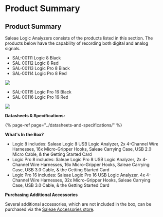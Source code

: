 # Product Summary

## Product Summary

Saleae Logic Analyzers consists of the products listed in this section. The products below have the capability of recording both digital and analog signals.

* SAL-00111 Logic 8 Black
* SAL-00112 Logic 8 Red
* SAL-00113 Logic Pro 8 Black
* SAL-00114 Logic Pro 8 Red

![](https://trello-attachments.s3.amazonaws.com/5adfc3ad102e6f57c8df3623/5ae115dc19d711975c60a0fb/f69a18291ecdb54562eb33d6e306c07d/lp8s.png)

* SAL-00115 Logic Pro 16 Black
* SAL-00116 Logic Pro 16 Red

![](https://trello-attachments.s3.amazonaws.com/5adfc3ad102e6f57c8df3623/5ae115dc19d711975c60a0fb/6abe015015b908043d8ea8065d250795/lp16s.png)

**Datasheets & Specifications:**

{% page-ref page="../datasheets-and-specifications/" %}

**What's In the Box?**

* Logic 8 includes: Saleae Logic 8 USB Logic Analyzer, 2x 4-Channel Wire Harnesses, 16x Micro-Gripper Hooks, Saleae Carrying Case, USB 2.0 Micro Cable, & the Getting Started Card
* Logic Pro 8 includes: Saleae Logic Pro 8 USB Logic Analyzer, 2x 4-Channel Wire Harnesses, 16x Micro-Gripper Hooks, Saleae Carrying Case, USB 3.0 Cable, & the Getting Started Card
* Logic Pro 16 includes: Saleae Logic Pro 16 USB Logic Analyzer, 4x 4-Channel Wire Harnesses, 32x Micro-Gripper Hooks, Saleae Carrying Case, USB 3.0 Cable, & the Getting Started Card

**Purchasing Additional Accessories**

Several additional accessories, which are not included in the box, can be purchased via the [Saleae Accessories store](https://www.saleae.com/accessories).

